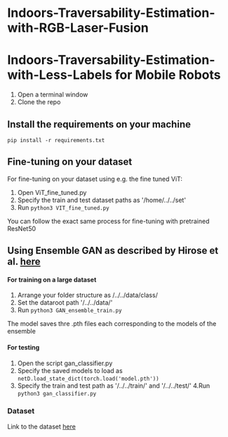 # Indoors-Traversability-Estimation-with-RGB-Laser-Fusion

# Indoors-Traversability-Estimation-with-Less-Labels for Mobile Robots


1. Open a terminal window
2. Clone the repo

## Install the requirements on your machine 

`pip install -r requirements.txt`

## Fine-tuning on your dataset 


For fine-tuning on your dataset using e.g. the fine tuned ViT:
1. Open ViT_fine_tuned.py
2. Specify the train and test dataset paths as '/home/../../set'
3. Run `python3 VIT_fine_tuned.py`

You can follow the exact same process for fine-tuning with pretrained ResNet50

## Using Ensemble GAN as described by Hirose et al. [here](https://ieeexplore.ieee.org/stamp/stamp.jsp?arnumber=8594031)

#### For training on a large dataset
1. Arrange your folder structure as /../../data/class/
2. Set the dataroot path '/../../data/' 
3. Run `python3 GAN_ensemble_train.py`


The model saves thre .pth files each corresponding to the models of the ensemble

#### For testing

1. Open the script gan_classifier.py
2. Specify the saved models to load as `netD.load_state_dict(torch.load('model.pth'))`
3. Specify the train and test path as '/../../train/' and '/../../test/' 
4.Run `python3 gan_classifier.py`

### Dataset

Link to the dataset [here](https://drive.google.com/file/d/1W2kK7GgNg8mCvbms-SRUnWsQ3FSVoDbu/view?usp=sharing)
